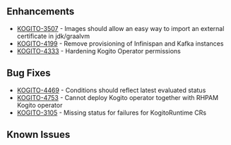 <!-- Keep them in alphabetical order -->
## Enhancements
- [KOGITO-3507](https://issues.redhat.com/browse/KOGITO-3507) - Images should allow an easy way to import an external certificate in jdk/graalvm
- [KOGITO-4199](https://issues.redhat.com/browse/KOGITO-4199) - Remove provisioning of Infinispan and Kafka instances
- [KOGITO-4333](https://issues.redhat.com/browse/KOGITO-4333) - Hardening Kogito Operator permissions

## Bug Fixes
- [KOGITO-4469](https://issues.redhat.com/browse/KOGITO-4469) - Conditions should reflect latest evaluated status
- [KOGITO-4753](https://issues.redhat.com/browse/KOGITO-4753) - Cannot deploy Kogito operator together with RHPAM Kogito operator
- [KOGITO-3105](https://issues.redhat.com/browse/KOGITO-3105) - Missing status for failures for KogitoRuntime CRs
## Known Issues
